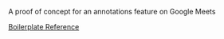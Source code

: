 A proof of concept for an annotations feature on Google Meets

[Boilerplate Reference](https://github.com/EmailThis/extension-boilerplate/tree/master/src/scripts)
